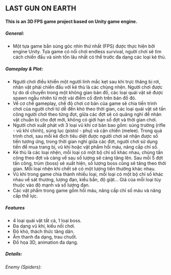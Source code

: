 ## LAST GUN ON EARTH
#### This is an 3D FPS game project based on Unity game engine.

##### General:
- Một tựa game bắn súng góc nhìn thứ nhất (FPS) được thực hiện bởi engine Unity. Tựa game có nối chơi endless survival, người chơi sẽ tìm cách chiến đấu và sinh tồn lâu nhất có thể trước đa dạng các loại kẻ thù.
 
##### Gameplay & Plot:
- Người chơi điều khiển một người lính mắc kẹt sau khi trực thăng bị rơi, nhân vật phải chiến đấu với kẻ thù là các chủng nhện. Người chơi được tự do di chuyển trong một không gian bản đồ, các loại quái vật sẽ được spawn ngẫu nhiên từ một vài điểm cố định trên bản đồ đó.
- Về cơ chế gameplay, chế độ chơi cơ bản của game sẽ chia tiến trình chơi của người chơi từ dễ đến khó theo thời gian, các loại quái vật sẽ tấn công người chơi theo từng đọt, giữa các đợt sẽ có quãng nghỉ để nhân vật chuẩn bị cho đợt mới, không có giới hạn số đợt và thời gian chơi.
- Người chơi xuất phát với 3 loại vũ khí cơ bản bao gồm: súng trường (rifle - vũ khí chính), súng lục (pistol - phụ) và cận chiến (melee). Trong quá trình chơi, sau mỗi kẻ địch tiêu diệt được người chơi sẽ nhận được số tiền tương ứng, trong thời gian nghỉ giữa các đợt, người chơi sử dụng tiền để mua trang bị, vũ khí hoặc vật phẩm hồi máu, nâng cấp chỉ số.
- Kẻ thù là các loại nhện, mỗi loại có một bộ chỉ số khác nhau, chúng tấn công theo đợt và càng về sau số lượng sẽ càng tăng lên. Sau mỗi 5 đợt tấn công, trùm (boss) sẽ xuất hiện, số lượng boss cũng sẽ tăng theo thời gian. Mỗi loại nhện khi chết sẽ có một lượng tiền thưởng khác nhau.
- Vũ khí trong game chia thành nhiều loại, mỗi loại có một bộ chỉ số khác nhau về sát thương, lượng đạn, kiểu bắn, độ giật... Giá của mỗi loại tùy thuộc vào độ mạnh và số lượng đạn.
- Các vật phẩm trong game gồm hồi máu, nâng cấp chỉ số máu và nâng cấp thể lực.

##### Features
- 4 loại quái vật tất cả, 1 loại boss.
- Đa dạng vũ khí, kiểu nối chơi.
- Độ khó, thách thức tăng dân.
- Âm thanh đa dạng, trau chuốt.
- Đồ họa 3D, animation đa dạng.

##### Details:
###### Enemy (Spiders):
